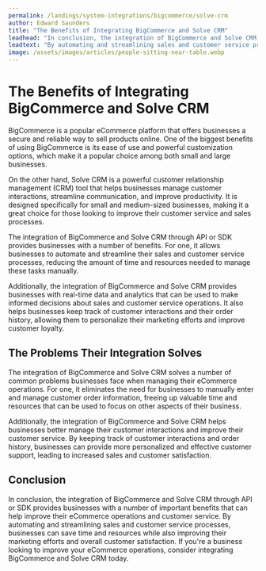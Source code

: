 ```yaml
---
permalink: /landings/system-integrations/bigcommerce/solve-crm
author: Edward Saunders
title: "The Benefits of Integrating BigCommerce and Solve CRM"
leadhead: "In conclusion, the integration of BigCommerce and Solve CRM through API or SDK provides businesses with a number of important benefits that can help improve their eCommerce operations and customer service"
leadtext: "By automating and streamlining sales and customer service processes, businesses can save time and resources while also improving their marketing efforts and overall customer satisfaction. If you're a business looking to improve your eCommerce operations, consider integrating BigCommerce and Solve CRM today."
image: /assets/images/articles/people-sitting-near-table.webp
---
```

<div class="arttext">    <h1>The Benefits of Integrating BigCommerce and Solve CRM</h1>
    <p>
      BigCommerce is a popular eCommerce platform that offers businesses a secure and reliable way to sell products online. One of the biggest benefits of using BigCommerce is its ease of use and powerful customization options, which make it a popular choice among both small and large businesses.
    </p>
    <p>
      On the other hand, Solve CRM is a powerful customer relationship management (CRM) tool that helps businesses manage customer interactions, streamline communication, and improve productivity. It is designed specifically for small and medium-sized businesses, making it a great choice for those looking to improve their customer service and sales processes.
    </p>
    <p>
      The integration of BigCommerce and Solve CRM through API or SDK provides businesses with a number of benefits. For one, it allows businesses to automate and streamline their sales and customer service processes, reducing the amount of time and resources needed to manage these tasks manually.
    </p>
    <p>
      Additionally, the integration of BigCommerce and Solve CRM provides businesses with real-time data and analytics that can be used to make informed decisions about sales and customer service operations. It also helps businesses keep track of customer interactions and their order history, allowing them to personalize their marketing efforts and improve customer loyalty.
    </p>
    <h2>The Problems Their Integration Solves</h2>
    <p>
      The integration of BigCommerce and Solve CRM solves a number of common problems businesses face when managing their eCommerce operations. For one, it eliminates the need for businesses to manually enter and manage customer order information, freeing up valuable time and resources that can be used to focus on other aspects of their business.
    </p>
    <p>
      Additionally, the integration of BigCommerce and Solve CRM helps businesses better manage their customer interactions and improve their customer service. By keeping track of customer interactions and order history, businesses can provide more personalized and effective customer support, leading to increased sales and customer satisfaction.
    </p>
    <h2>Conclusion</h2>
    <p>
      In conclusion, the integration of BigCommerce and Solve CRM through API or SDK provides businesses with a number of important benefits that can help improve their eCommerce operations and customer service. By automating and streamlining sales and customer service processes, businesses can save time and resources while also improving their marketing efforts and overall customer satisfaction. If you're a business looking to improve your eCommerce operations, consider integrating BigCommerce and Solve CRM today.
    </p>
</div>